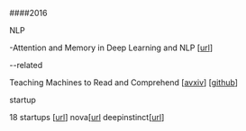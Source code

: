 
####2016

NLP

-Attention and Memory in Deep Learning and NLP [[url](http://www.wildml.com/2016/01/attention-and-memory-in-deep-learning-and-nlp/)]

--related 

Teaching Machines to Read and Comprehend [[avxiv](http://arxiv.org/abs/1506.03340)] [[github](https://github.com/thomasmesnard/DeepMind-Teaching-Machines-to-Read-and-Comprehend)]


startup

18 startups [[url](http://blog.ventureradar.com/2016/01/19/18-deep-learning-startups-you-should-know/)]
nova[[url](http://www.nova.ai/) deepinstinct[[url](http://www.deepinstinct.com/)]

